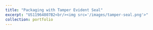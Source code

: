 ```yaml
---
title: "Packaging with Tamper Evident Seal"
excerpt: "US11964807B2<br/><img src='/images/tamper-seal.png'>"
collection: portfolio
---
```

